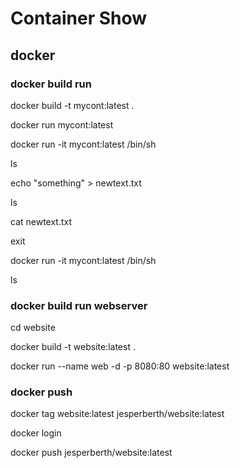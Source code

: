 # Container Show

## docker

### docker build run

docker build -t mycont:latest .

docker run mycont:latest

docker run -it mycont:latest /bin/sh

ls

echo "something" > newtext.txt

ls

cat newtext.txt

exit

docker run -it mycont:latest /bin/sh

ls

### docker build run webserver

cd website

docker build -t website:latest .

docker run --name web -d -p 8080:80 website:latest

### docker push

docker tag website:latest jesperberth/website:latest

docker login

docker push jesperberth/website:latest
